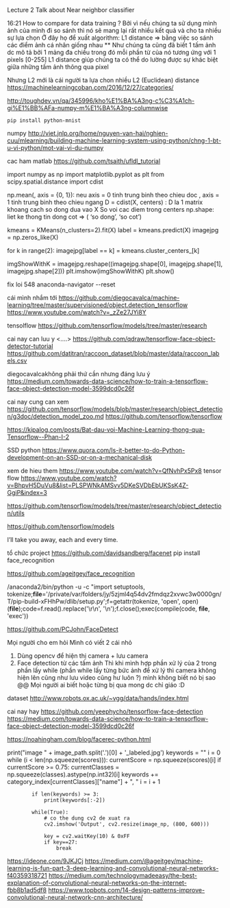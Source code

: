 Lecture 2
Talk about Near neighbor classifier 

16:21 How to compare for data training ?
Bởi vì nếu chúng ta sử dụng mình ảnh của mình đi so sánh 
thì nó sẽ mang lại rất nhiều kết quả và cho ta nhiều sự lựa chọn
Ở đây họ để xuất algorithm: L1 distance 
=> bằng việc so sánh các điểm ảnh cá nhân giống nhau
** Như chúng ta cũng đã biết 1 tấm ảnh dc mô tả bởi 1 mảng đa chiều trong đó
mỗi phần từ của nó tương ứng với 1 pixels [0-255]
L1 distance giúp chúng ta có thể do lường được sự khác biệt giữa những
tấm ảnh thông qua pixel 
 

Nhưng  L2 mới là cái người ta lựa chon nhiều 
L2 (Euclidean) distance
https://machinelearningcoban.com/2016/12/27/categories/

http://toughdev.vn/qa/345996/kho%E1%BA%A3ng-c%C3%A1ch-gi%E1%BB%AFa-numpy-m%E1%BA%A3ng-columnwise

`pip install python-mnist`


numpy 
http://viet.jnlp.org/home/nguyen-van-hai/nghien-cuu/mlearning/building-machine-learning-system-using-python/chng-1-bt-u-vi-python/mot-vai-vi-du-numpy

cac ham matlab
https://github.com/tsaith/ufldl_tutorial

import numpy as np
import matplotlib.pyplot as plt 
from scipy.spatial.distance import cdist

np.mean(<matrix>, axis = {0, 1}): neu axis = 0 tinh trung binh theo chieu doc , axis = 1 tinh trung binh theo chieu ngang 
D = cdist(X, centers) : D la 1 matrix khoang cach so dong dua vao X So voi cac diem trong centers 
np.shape: liet ke thong tin dong cot => ( ‘so dong’, ‘so cot’)


kmeans = KMeans(n_clusters=2).fit(X)
label = kmeans.predict(X)
imagejpg = np.zeros_like(X)

for k in range(2):
    imagejpg[label == k] = kmeans.cluster_centers_[k]
    
imgShowWithK = imagejpg.reshape((imagejpg.shape[0], imagejpg.shape[1], imagejpg.shape[2]))
plt.imshow(imgShowWithK)
plt.show()




fix loi 548
anaconda-navigator --reset




cái mình nhắm tới 
https://github.com/diegocavalca/machine-learning/tree/master/supervisioned/object.detection_tensorflow
https://www.youtube.com/watch?v=_zZe27JYi8Y



tensolflow 
https://github.com/tensorflow/models/tree/master/research


cai nay can luu y <….>
https://github.com/qdraw/tensorflow-face-object-detector-tutorial
https://github.com/datitran/raccoon_dataset/blob/master/data/raccoon_labels.csv


diegocavalcakhông phải thứ cần nhưng đáng lưu ý 
https://medium.com/towards-data-science/how-to-train-a-tensorflow-face-object-detection-model-3599dcd0c26f

cai nay cung can xem
https://github.com/tensorflow/models/blob/master/research/object_detection/g3doc/detection_model_zoo.md
https://github.com/tensorflow/tensorflow


https://kipalog.com/posts/Bat-dau-voi-Machine-Learning-thong-qua-Tensorflow--Phan-I-2

SSD python
https://www.quora.com/Is-it-better-to-do-Python-development-on-an-SSD-or-on-a-mechanical-disk


xem de hieu them 
https://www.youtube.com/watch?v=QfNvhPx5Px8
tensor flow 
https://www.youtube.com/watch?v=BhpvH5DuVu8&list=PLSPWNkAMSvv5DKeSVDbEbUKSsK4Z-GgiP&index=3


https://github.com/tensorflow/models/tree/master/research/object_detection/utils


https://github.com/tensorflow/models

I’ll take you away, each and every time.


tổ chức project 
https://github.com/davidsandberg/facenet
pip install face_recognition


https://github.com/ageitgey/face_recognition


/anaconda2/bin/python -u -c "import setuptools, tokenize;__file__='/private/var/folders/jy/5zjml4q54dv2fmdqz2xvwc3w0000gn/T/pip-build-xFHhPw/dlib/setup.py';f=getattr(tokenize, 'open', open)(__file__);code=f.read().replace('\r\n', '\n');f.close();exec(compile(code, __file__, 'exec'))


https://github.com/PCJohn/FaceDetect

Mọi người cho em hỏi 
Mình  có viết 2 cái nhỏ  
1. Dùng opencv để hiện thị camera + lưu camera 
2. Face detection từ các tấm ảnh 
Thì khi mình hợp phần xử lý của 2 trong phần lấy while (phần while lấy từng bức ảnh để xử lý thì camera không hiện lên cũng như lưu video cũng hư luôn ?)
mình không biết nó bị sao @@
Mọi người ai biết hoặc từng bị qua mong dc chỉ giáo :D



dataset 
http://www.robots.ox.ac.uk/~vgg/data/hands/index.html

cai nay hay
https://github.com/yeephycho/tensorflow-face-detection
https://medium.com/towards-data-science/how-to-train-a-tensorflow-face-object-detection-model-3599dcd0c26f

https://noahingham.com/blog/facerec-python.html



print("image " + image_path.split('.')[0] + '_labeled.jpg')
            keywords = ""
            i = 0
            while (i < len(np.squeeze(scores))):
                currentScore = np.squeeze(scores)[i]
                if currentScore >= 0.75:
                    currentClasses = np.squeeze(classes).astype(np.int32)[i]
                    keywords += category_index[currentClasses]["name"] + ", "
                i = i + 1

            if len(keywords) >= 3:
                print(keywords[:-2])

            while(True):
                # co the dung cv2 de xuat ra
                cv2.imshow('Output', cv2.resize(image_np, (800, 600)))

                key = cv2.waitKey(10) & 0xFF
                if key==27:
                    break



https://ideone.com/9JKJCj
https://medium.com/@ageitgey/machine-learning-is-fun-part-3-deep-learning-and-convolutional-neural-networks-f40359318721
https://medium.com/technologymadeeasy/the-best-explanation-of-convolutional-neural-networks-on-the-internet-fbb8b1ad5df8
https://www.topbots.com/14-design-patterns-improve-convolutional-neural-network-cnn-architecture/
